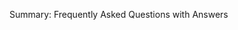 Summary: Frequently Asked Questions with Answers

<!-- kate: replace-tabs-save on; replace-tabs on; tab-width 8; -->
